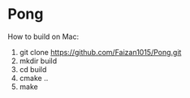 # Pong

How to build on Mac:
1. git clone https://github.com/Faizan1015/Pong.git
2. mkdir build
3. cd build
4. cmake ..
5. make
